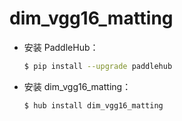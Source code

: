 # dim_vgg16_matting
* 安装 PaddleHub：

    ```bash
    $ pip install --upgrade paddlehub
    ```

* 安装 dim_vgg16_matting：

    ```bash
    $ hub install dim_vgg16_matting
    ```
